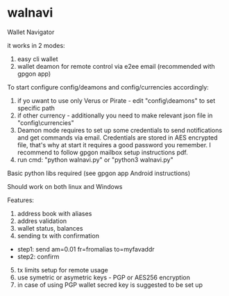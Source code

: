 # walnavi
Wallet Navigator

it works in 2 modes:
1. easy cli wallet
2. wallet deamon for remote control via e2ee email (recommended with gpgon app)

To start configure config/deamons and config/currencies accordingly:
1. if yo uwant to use only Verus or Pirate - edit "config\deamons" to set specific path
2. if other currency - additionally you need to make relevant json file in "config\currencies"
3. Deamon mode requires to set up some credentials to send notifications and get commands via email. Credentials are stored in AES encrypted file, that's why at start it requires a good password you remember. I recommend to follow gpgon mailbox setup instructions pdf.
4. run cmd: "python walnavi.py" or "python3 walnavi.py"

Basic python libs required (see gpgon app Android instructions)

Should work on both linux and Windows

Features:
1. address book with aliases
2. addres validation
3. wallet status, balances
4. sending tx with confirmation
- step1: send am=0.01 fr=fromalias to=myfavaddr
- step2: confirm
5. tx limits setup for remote usage
6. use symetric or asymetric keys - PGP or AES256 encryption
7. in case of using PGP wallet secred key is suggested to be set up
